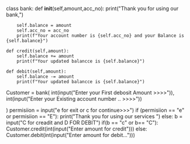 class bank:
    def __init__(self,amount,acc_no):
        print("Thank you for using our bank,")
        
        self.balance = amount
        self.acc_no = acc_no
        print(f"Your account number is {self.acc_no} and your Balance is {self.balance}")
        
    def credit(self,amount):
        self.balance += amount
        print(f"Your updated balancce is {self.balance}")
        
    def debit(self,amount):
        self.balance -= amount
        print(f"Your updated balancce is {self.balance}")
        

Customer = bank(
    int(input("Enter your First debosit Amount >>>>")),
    int(input("Enter your Existing account number .. >>>>"))
    
)
permisiion = input("e for exit or c for continue>>>")
if (permisiion == "e" or permisiion == "E"):
    print("Thank you for using our services ")
else:
     b = input("C for creadit and D FOR DEBIT")
     if(b == "c" or b== "C"):
         Customer.credit(int(input("Enter amount for credit")))
     else:
         Customer.debit(int(input("Enter amount for debit...")))
        
